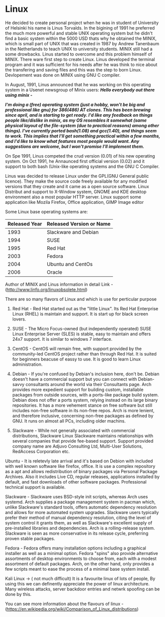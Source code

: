 # Linux

He decided to create personal project when he was in student of University of Helsinki his name is Linus Torvalds.
In the bigining of 1991 he preferred the much more powerful and stable UNIX operating system but he didn't find a basic system within the 5000 USD thats why he obtained the MINIX, which is small part of UNIX that was created in 1987 by Andrew Tanenbaum in the Netherlands to teach UNIX to university students. MINIX still had a some drowbacks. Linus started to overcome and this problem himself of MINIX. There ware first step to create Linux. Linus developed the terminal program and it was sufficient for his needs after he was think to nice about the transfering and saving files and this was the step to born Linux. Devlopement was done on MINIX using GNU C compiler.

In August, 1991, Linus announced that he was working on this operating system in a Usenet newsgroup of Minix users:
**_Hello everybody out there using minix_ -**

**_I'm doing a (free) operating system (just a hobby, won't be big and professional like gnu) for 386(486) AT clones. This has been brewing since april, and is starting to get ready. I'd like any feedback on things people like/dislike in minix, as my OS resembles it somewhat (same physical layout of the file-system (due to practical reasons) among other things).
I've currently ported bash(1.08) and gcc(1.40), and things seem to work. This implies that I'll get something practical within a few months, and I'd like to know what features most people would want. Any suggestions are welcome, but I won't promise I'll implement them._**

On Spe 1991, Linus competed the crud version (0.01) of his new operating system.
On Oct 1991, he Annaunced first official version (0.02) and it support to both bash (Unix-like operating systems and the GNU C Compiler.

Linus was decided to release Linux under the GPL(GNU General public licence). They make the source code freely available for any modified versions that they create and it came as a open source software. Linux Distribut and support to X-Window system, GNOME and KDE desktop environment also a most popular HTTP server. Linux support some application like Mozila Firefox, Office application, GIMP Image editor

Some Linux base operating systems are:

|Released Year | Released Version or Name|
|--------------|-------------------------|
|1993          |Slackware and Debian     |
|1994          |SUSE                     |
|1995          |Red Hat                  |
|2003          |Fedora                   |
|2004          |Ubuntu and CentOs        |
|2006          |Oracle                   |

Author of MINIX and Linus information in detail Link - (http://www.linfo.org/linuxobsolete.html)

There are so many flavors of Linux and which is use for perticular purpose

 1. Red Hat - 
Red Hat started out as the "little Linux". Its Red Hat Enterprise Linux (RHEL) is maintain and support. It is start up for black screen lovers.

 2. SUSE - 
The Micro Focus-owned (but independently operated) SUSE Linux Enterprise Server (SLES) is stable, easy to maintain and offers 24x7 support. It is similar to windows 7 interface.

 3. CentOS - 
CentOS will remain free, with support provided by the community-led CentOS project rather than through Red Hat. It is suited for beginners beacuse of eassy to use. It is good to learn Linux administration.

 4. Debian - 
If you're confused by Debian's inclusion here, don't be. Debian doesn't have a commercial support but you can connect with Debian-savvy consultants around the world via their Consultants page. Arch provides more expedient support for building custom, installable packages from outside sources, with a ports-like package build system. Debian does not offer a ports system, relying instead on its large binary repositories.
It has a more vehement stance on free software but still includes non-free software in its non-free repos. Arch is more lenient, and therefore inclusive, concerning non-free packages as defined by GNU. It runs on almost all PCs, including older machins.

 5. Slackware - 
While not generally associated with commercial distributions, Slackware Linux Slackware maintains relationships with several companies that provide fee-based support. Support provided company name are Adjuvo Consulting Ltd, Multi-User Solutions, RedAccess Corporation etc.

 Ubuntu - 
It is reletevly late arrival and it's based on Debion with included with well known software like firefox, office.
It is use a complex repository as a apt and allows redistribution of binary packages via Personal Package Archives. Also it
includes Live CD, regular releases, applications installed by default, and fast downloads of other software packages. Professional technical support is available.
 
 Slackware - 
Slackware uses BSD-style init scripts, whereas Arch uses systemd.
Arch supplies a package management system in pacman which, unlike Slackware's standard tools, offers automatic dependency resolution and allows for more automated system upgrades. Slackware users typically prefer their method of manual dependency resolution, citing the level of system control it grants them, as well as Slackware's excellent supply of pre-installed libraries and dependencies. Arch is a rolling-release system. Slackware is seen as more conservative in its release cycle, preferring proven stable packages.

Fedora - 
Fedora offers many installation options including a graphical installer as well as a minimal option. Fedora "spins" also provide alternative assortments of desktop environments to choose from, each with a modest assortment of default packages. Arch, on the other hand, only provides a few scripts meant to ease the process of a minimal base system install.

Kali Linux → ( not much difficult) It is a favourite linux of lots of people, By using this we can definently appreciate the power of linux architecture. Many wireless attacks, server backdoor entries and netwrk spoofing can be done by this.

You can see more information about the flavours of linux - (https://en.wikipedia.org/wiki/Comparison_of_Linux_distributions)
